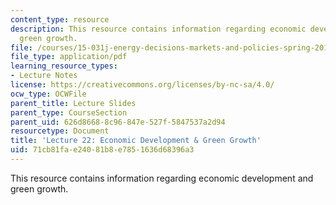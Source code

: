 ```yaml
---
content_type: resource
description: This resource contains information regarding economic development and
  green growth.
file: /courses/15-031j-energy-decisions-markets-and-policies-spring-2012/71cb81fae24081b8e7851636d68396a3_MIT15_031JS12_lec22.pdf
file_type: application/pdf
learning_resource_types:
- Lecture Notes
license: https://creativecommons.org/licenses/by-nc-sa/4.0/
ocw_type: OCWFile
parent_title: Lecture Slides
parent_type: CourseSection
parent_uid: 626d8668-8c96-847e-527f-5847537a2d94
resourcetype: Document
title: 'Lecture 22: Economic Development & Green Growth'
uid: 71cb81fa-e240-81b8-e785-1636d68396a3
---
```

This resource contains information regarding economic development and green growth.